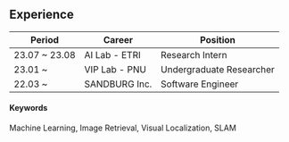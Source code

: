 ## Experience

| Period        | Career        | Position                 |
| ------------- | ------------- | ------------------------ |
| 23.07 ~ 23.08 | AI Lab - ETRI | Research Intern          |
| 23.01 ~       | VIP Lab - PNU | Undergraduate Researcher |
| 22.03 ~       | SANDBURG Inc. | Software Engineer        |

#### Keywords

Machine Learning, Image Retrieval, Visual Localization, SLAM
